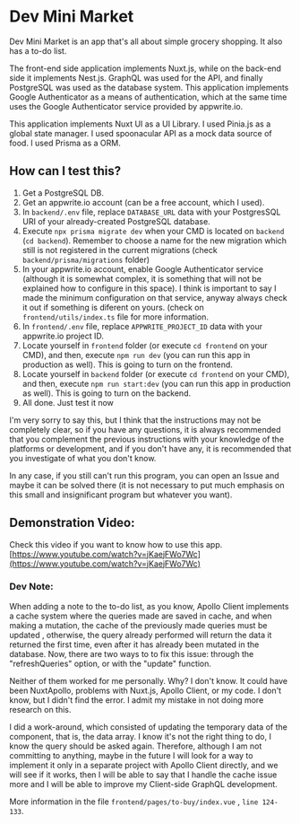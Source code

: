 # Dev Mini Market
Dev Mini Market is an app that's all about simple grocery shopping. It also has a to-do list.

The front-end side application implements Nuxt.js, while on the back-end side it implements Nest.js. GraphQL was used for the API, and finally PostgreSQL was used as the database system. This application implements Google Authenticator as a means of authentication, which at the same time uses the Google Authenticator service provided by appwrite.io.

This application implements Nuxt UI as a UI Library. I used Pinia.js as a global state manager. I used spoonacular API as a mock data source of food. I used Prisma as a ORM.

## How can I test this?
1. Get a PostgreSQL DB.
2. Get an appwrite.io account (can be a free account, which I used).
3. In `backend/.env` file, replace `DATABASE_URL` data with your PostgresSQL URI of your already-created PostgreSQL database.
4. Execute `npx prisma migrate dev` when your CMD is located on `backend` (`cd backend`). Remember to choose a name for the new migration which still is not registered in the current migrations (check `backend/prisma/migrations` folder)
5. In your appwrite.io account, enable Google Authenticator service (although it is somewhat complex, it is something that will not be explained how to configure in this space). I think is important to say I made the minimum configuration on that service, anyway always check it out if something is diferent on yours. (check on `frontend/utils/index.ts` file for more information.
6. In `frontend/.env` file, replace `APPWRITE_PROJECT_ID` data with your appwrite.io project ID.
7. Locate yourself in `frontend` folder (or execute `cd frontend` on your CMD), and then, execute `npm run dev` (you can run this app in production as well). This is going to turn on the frontend.
8. Locate yourself in `backend` folder (or execute `cd frontend` on your CMD), and then, execute `npm run start:dev` (you can run this app in production as well). This is going to turn on the backend.
9. All done. Just test it now

I'm very sorry to say this, but I think that the instructions may not be completely clear, so if you have any questions, it is always recommended that you complement the previous instructions with your knowledge of the platforms or development, and if you don't have any, it is recommended that you investigate of what you don't know. 

In any case, if you still can't run this program, you can open an Issue and maybe it can be solved there (it is not necessary to put much emphasis on this small and insignificant program but whatever you want).

## Demonstration Video:
Check this video if you want to know how to use this app.
[https://www.youtube.com/watch?v=jKaejFWo7Wc](https://www.youtube.com/watch?v=jKaejFWo7Wc)

### Dev Note:
When adding a note to the to-do list, as you know, Apollo Client implements a cache system where the queries made are saved in cache, and when making a mutation, the cache of the previously made queries must be updated , otherwise, the query already performed will return the data it returned the first time, even after it has already been mutated in the database. Now, there are two ways to to fix this issue: through the "refreshQueries" option, or with the "update" function.

Neither of them worked for me personally. Why? I don't know. It could have been NuxtApollo, problems with Nuxt.js, Apollo Client, or my code. I don't know, but I didn't find the error. I admit my mistake in not doing more research on this.

I did a work-around, which consisted of updating the temporary data of the component, that is, the data array. I know it's not the right thing to do, I know the query should be asked again. Therefore, although I am not committing to anything, maybe in the future I will look for a way to implement it only in a separate project with Apollo Client directly, and we will see if it works, then I will be able to say that I handle the cache issue more and I will be able to improve my Client-side GraphQL development.

More information in the file `frontend/pages/to-buy/index.vue` , `line 124-133`.
